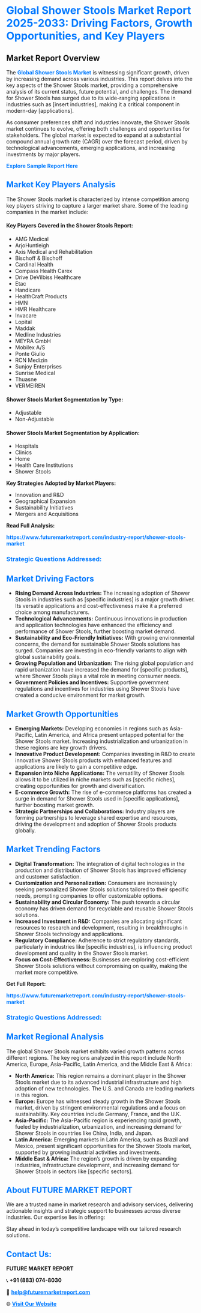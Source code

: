 <h1 style="color: #007BFF;">Global Shower Stools Market Report 2025-2033: Driving Factors, Growth Opportunities, and Key Players</h1>

<section id="overview">
<h2>Market Report Overview</h2>
<p>The <a href="https://www.futuremarketreport.com/industry-report/shower-stools-market" style="color: #007BFF; text-decoration: none;"><strong>Global Shower Stools Market</strong></a> is witnessing significant growth, driven by increasing demand across various industries. This report delves into the key aspects of the Shower Stools market, providing a comprehensive analysis of its current status, future potential, and challenges. The demand for Shower Stools has surged due to its wide-ranging applications in industries such as [insert industries], making it a critical component in modern-day [applications].</p>
<p>As consumer preferences shift and industries innovate, the Shower Stools market continues to evolve, offering both challenges and opportunities for stakeholders. The global market is expected to expand at a substantial compound annual growth rate (CAGR) over the forecast period, driven by technological advancements, emerging applications, and increasing investments by major players.</p>
</section>

<section id="overview">
<p><a href="https://www.futuremarketreport.com/request-sample/reportId=123428" style="color: #007BFF; text-decoration: none;"><strong>Explore Sample Report Here</strong></a></p>
</section>

<section id="key-players">
<h2 style="color: #007BFF;">Market Key Players Analysis</h2>
<p>The Shower Stools market is characterized by intense competition among key players striving to capture a larger market share. Some of the leading companies in the market include:</p>
<h4>Key Players Covered in the Shower Stools Report:</h4>
<ul><li>AMG Medical</li><li>ArjoHuntleigh</li><li>Axis Medical and Rehabilitation</li><li>Bischoff &amp; Bischoff</li><li>Cardinal Health</li><li>Compass Health Carex</li><li>Drive DeVilbiss Healthcare</li><li>Etac</li><li>Handicare</li><li>HealthCraft Products</li><li>HMN</li><li>HMR Healthcare</li><li>Invacare</li><li>Lopital</li><li>Maddak</li><li>Medline Industries</li><li>MEYRA GmbH</li><li>Mobilex A/S</li><li>Ponte Giulio</li><li>RCN Medizin</li><li>Sunjoy Enterprises</li><li>Sunrise Medical</li><li>Thuasne</li><li>VERMEIREN</li></ul>
<h4>Shower Stools Market Segmentation by Type:</h4>
<ul><li>Adjustable</li><li>Non-Adjustable</li></ul>

<h4>Shower Stools Market Segmentation by Application:</h4>
<ul><li>Hospitals</li><li>Clinics</li><li>Home</li><li>Health Care Institutions</li><li>Shower Stools</li></ul>
<p><strong>Key Strategies Adopted by Market Players:</strong></p>
<ul>
<li>Innovation and R&D</li>
<li>Geographical Expansion</li>
<li>Sustainability Initiatives</li>
<li>Mergers and Acquisitions</li>
</ul>
</section>

<section>
<p><strong>Read Full Analysis: </strong></p><a href="https://www.futuremarketreport.com/industry-report/shower-stools-market" style="color: #007BFF; text-decoration: none;"><strong>https://www.futuremarketreport.com/industry-report/shower-stools-market</strong></a>
<h3 style="color: #007BFF;">Strategic Questions Addressed:</h3>
</section>

<section id="driving-factors">
<h2 style="color: #007BFF;">Market Driving Factors</h2>
<ul>
<li><strong>Rising Demand Across Industries:</strong> The increasing adoption of Shower Stools in industries such as [specific industries] is a major growth driver. Its versatile applications and cost-effectiveness make it a preferred choice among manufacturers.</li>
<li><strong>Technological Advancements:</strong> Continuous innovations in production and application technologies have enhanced the efficiency and performance of Shower Stools, further boosting market demand.</li>
<li><strong>Sustainability and Eco-Friendly Initiatives:</strong> With growing environmental concerns, the demand for sustainable Shower Stools solutions has surged. Companies are investing in eco-friendly variants to align with global sustainability goals.</li>
<li><strong>Growing Population and Urbanization:</strong> The rising global population and rapid urbanization have increased the demand for [specific products], where Shower Stools plays a vital role in meeting consumer needs.</li>
<li><strong>Government Policies and Incentives:</strong> Supportive government regulations and incentives for industries using Shower Stools have created a conducive environment for market growth.</li>
</ul>
</section>

<section id="growth-opportunities">
<h2 style="color: #007BFF;">Market Growth Opportunities</h2>
<ul>
<li><strong>Emerging Markets:</strong> Developing economies in regions such as Asia-Pacific, Latin America, and Africa present untapped potential for the Shower Stools market. Increasing industrialization and urbanization in these regions are key growth drivers.</li>
<li><strong>Innovative Product Development:</strong> Companies investing in R&D to create innovative Shower Stools products with enhanced features and applications are likely to gain a competitive edge.</li>
<li><strong>Expansion into Niche Applications:</strong> The versatility of Shower Stools allows it to be utilized in niche markets such as [specific niches], creating opportunities for growth and diversification.</li>
<li><strong>E-commerce Growth:</strong> The rise of e-commerce platforms has created a surge in demand for Shower Stools used in [specific applications], further boosting market growth.</li>
<li><strong>Strategic Partnerships and Collaborations:</strong> Industry players are forming partnerships to leverage shared expertise and resources, driving the development and adoption of Shower Stools products globally.</li>
</ul>
</section>

<section id="trending-factors">
<h2 style="color: #007BFF;">Market Trending Factors</h2>
<ul>
<li><strong>Digital Transformation:</strong> The integration of digital technologies in the production and distribution of Shower Stools has improved efficiency and customer satisfaction.</li>
<li><strong>Customization and Personalization:</strong> Consumers are increasingly seeking personalized Shower Stools solutions tailored to their specific needs, prompting companies to offer customizable options.</li>
<li><strong>Sustainability and Circular Economy:</strong> The push towards a circular economy has driven demand for recyclable and reusable Shower Stools solutions.</li>
<li><strong>Increased Investment in R&D:</strong> Companies are allocating significant resources to research and development, resulting in breakthroughs in Shower Stools technology and applications.</li>
<li><strong>Regulatory Compliance:</strong> Adherence to strict regulatory standards, particularly in industries like [specific industries], is influencing product development and quality in the Shower Stools market.</li>
<li><strong>Focus on Cost-Effectiveness:</strong> Businesses are exploring cost-efficient Shower Stools solutions without compromising on quality, making the market more competitive.</li>
</ul>
</section>

<section>
<p><strong>Get Full Report: </strong></p><a href="https://www.futuremarketreport.com/industry-report/shower-stools-market" style="color: #007BFF; text-decoration: none;"><strong>https://www.futuremarketreport.com/industry-report/shower-stools-market</strong></a>
<h3 style="color: #007BFF;">Strategic Questions Addressed:</h3>
</section>


<section id="regional-analysis">
<h2 style="color: #007BFF;">Market Regional Analysis</h2>
<p>The global Shower Stools market exhibits varied growth patterns across different regions. The key regions analyzed in this report include North America, Europe, Asia-Pacific, Latin America, and the Middle East & Africa:</p>
<ul>
<li><strong>North America:</strong> This region remains a dominant player in the Shower Stools market due to its advanced industrial infrastructure and high adoption of new technologies. The U.S. and Canada are leading markets in this region.</li>
<li><strong>Europe:</strong> Europe has witnessed steady growth in the Shower Stools market, driven by stringent environmental regulations and a focus on sustainability. Key countries include Germany, France, and the U.K.</li>
<li><strong>Asia-Pacific:</strong> The Asia-Pacific region is experiencing rapid growth, fueled by industrialization, urbanization, and increasing demand for Shower Stools in countries like China, India, and Japan.</li>
<li><strong>Latin America:</strong> Emerging markets in Latin America, such as Brazil and Mexico, present significant opportunities for the Shower Stools market, supported by growing industrial activities and investments.</li>
<li><strong>Middle East & Africa:</strong> The region’s growth is driven by expanding industries, infrastructure development, and increasing demand for Shower Stools in sectors like [specific sectors].</li>
</ul>
</section>

<footer>
<h2 style="color: #007BFF;">About FUTURE MARKET REPORT</h2>
<p>We are a trusted name in market research and advisory services, delivering actionable insights and strategic support to businesses across diverse industries. Our expertise lies in offering:</p>

<p>Stay ahead in today’s competitive landscape with our tailored research solutions.</p>

<h2 style="color: #007BFF;">Contact Us:</h2>
<p><strong>FUTURE MARKET REPORT</strong></p>
<p>📞 <strong>+91 (883) 074-8030</strong></p>
<p>📧 <strong><a href="mailto:help@futuremarketreport.com" style="color: #007BFF;">help@futuremarketreport.com</a></strong></p>
<p>🌐 <strong><a href="https://www.futuremarketreport.com/" style="color: #007BFF;">Visit Our Website</a></strong></p>
</footer>